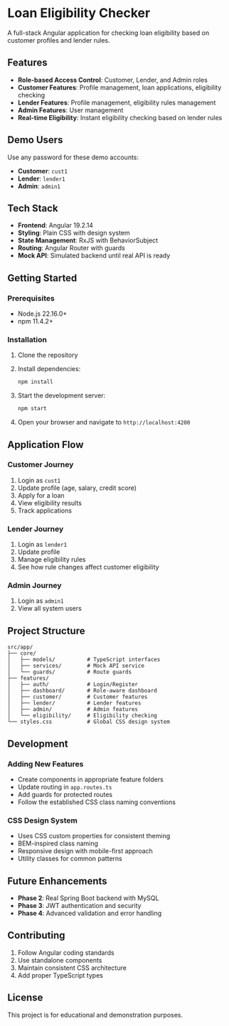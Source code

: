 # Loan Eligibility Checker

A full-stack Angular application for checking loan eligibility based on customer profiles and lender rules.

## Features

- **Role-based Access Control**: Customer, Lender, and Admin roles
- **Customer Features**: Profile management, loan applications, eligibility checking
- **Lender Features**: Profile management, eligibility rules management
- **Admin Features**: User management
- **Real-time Eligibility**: Instant eligibility checking based on lender rules

## Demo Users

Use any password for these demo accounts:

- **Customer**: `cust1`
- **Lender**: `lender1` 
- **Admin**: `admin1`

## Tech Stack

- **Frontend**: Angular 19.2.14
- **Styling**: Plain CSS with design system
- **State Management**: RxJS with BehaviorSubject
- **Routing**: Angular Router with guards
- **Mock API**: Simulated backend until real API is ready

## Getting Started

### Prerequisites

- Node.js 22.16.0+
- npm 11.4.2+

### Installation

1. Clone the repository
2. Install dependencies:
   ```bash
   npm install
   ```

3. Start the development server:
   ```bash
   npm start
   ```

4. Open your browser and navigate to `http://localhost:4200`

## Application Flow

### Customer Journey
1. Login as `cust1`
2. Update profile (age, salary, credit score)
3. Apply for a loan
4. View eligibility results
5. Track applications

### Lender Journey
1. Login as `lender1`
2. Update profile
3. Manage eligibility rules
4. See how rule changes affect customer eligibility

### Admin Journey
1. Login as `admin1`
2. View all system users

## Project Structure

```
src/app/
├── core/
│   ├── models/          # TypeScript interfaces
│   ├── services/        # Mock API service
│   └── guards/          # Route guards
├── features/
│   ├── auth/            # Login/Register
│   ├── dashboard/       # Role-aware dashboard
│   ├── customer/        # Customer features
│   ├── lender/          # Lender features
│   ├── admin/           # Admin features
│   └── eligibility/     # Eligibility checking
└── styles.css           # Global CSS design system
```

## Development

### Adding New Features
- Create components in appropriate feature folders
- Update routing in `app.routes.ts`
- Add guards for protected routes
- Follow the established CSS class naming conventions

### CSS Design System
- Uses CSS custom properties for consistent theming
- BEM-inspired class naming
- Responsive design with mobile-first approach
- Utility classes for common patterns

## Future Enhancements

- **Phase 2**: Real Spring Boot backend with MySQL
- **Phase 3**: JWT authentication and security
- **Phase 4**: Advanced validation and error handling

## Contributing

1. Follow Angular coding standards
2. Use standalone components
3. Maintain consistent CSS architecture
4. Add proper TypeScript types

## License

This project is for educational and demonstration purposes.
